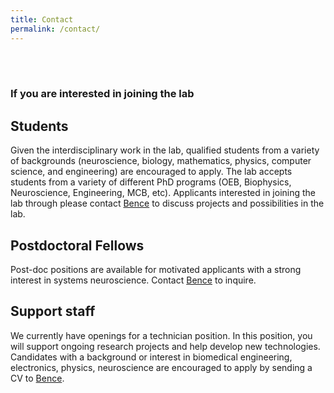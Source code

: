 ```yaml
---
title: Contact
permalink: /contact/
---
```

<br/><br/>
### **If you are interested in joining the lab**

## Students
Given the interdisciplinary work in the lab, qualified students from a variety of backgrounds (neuroscience, biology, mathematics, physics, computer science, and engineering) are encouraged to apply. The lab accepts students from a variety of different PhD programs (OEB, Biophysics, Neuroscience, Engineering, MCB, etc). Applicants interested in joining the lab through please contact [Bence](olveczky@fas.harvard.edu) to discuss projects and possibilities in the lab. 

## Postdoctoral Fellows
Post-doc positions are available for motivated applicants with a strong interest in systems neuroscience. Contact [Bence](olveczky@fas.harvard.edu) to inquire.

## Support staff
We currently have openings for a technician position. In this position, you will support ongoing research projects and help develop new technologies. Candidates with a background or interest in biomedical engineering, electronics, physics, neuroscience are encouraged to apply by sending a CV to [Bence](olveczky@fas.harvard.edu). 
